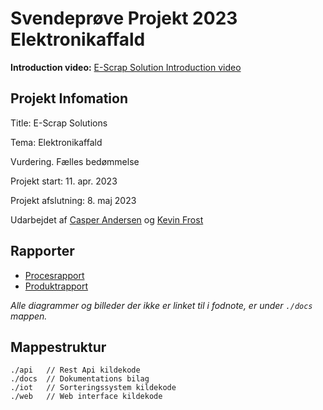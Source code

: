 # Svendeprøve Projekt 2023 Elektronikaffald

**Introduction video:** [E-Scrap Solution Introduction video](https://www.youtube.com/watch?v=w-vQtBnoKBE)

## Projekt Infomation

Title: E-Scrap Solutions

Tema: Elektronikaffald

Vurdering. Fælles bedømmelse

Projekt start: 11. apr. 2023

Projekt afslutning: 8. maj 2023

Udarbejdet af [Casper Andersen](https://github.com/ndersorn) og [Kevin Frost](https://github.com/keviner123)

## Rapporter

- [Procesrapport](https://github.com/Casp7654/E-waste/blob/main/E-Scrap%20Solution%20_%20Procesrapport.pdf)
- [Produktrapport](https://github.com/Casp7654/E-waste/blob/main/E-Scrap%20Solution%20_%20Produktrapport.pdf)

_Alle diagrammer og billeder der ikke er linket til i fodnote, er under `./docs` mappen._

## Mappestruktur

```
./api   // Rest Api kildekode
./docs  // Dokumentations bilag
./iot   // Sorteringssystem kildekode
./web   // Web interface kildekode
```
